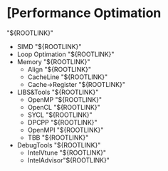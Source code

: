 # [Performance Optimation"${ROOTLINK}"
- SIMD"${ROOTLINK}"
- Loop Optimation"${ROOTLINK}"
- Memory"${ROOTLINK}"
  - Align"${ROOTLINK}"
  - CacheLine"${ROOTLINK}"
  - Cache->Register"${ROOTLINK}"
- LIBS&Tools"${ROOTLINK}"
  - OpenMP"${ROOTLINK}"
  - OpenCL"${ROOTLINK}"
  - SYCL"${ROOTLINK}"
  - DPCPP"${ROOTLINK}"
  - OpenMPI"${ROOTLINK}"
  - TBB"${ROOTLINK}"
- DebugTools"${ROOTLINK}"
  - IntelVtune"${ROOTLINK}"
  - IntelAdvisor"${ROOTLINK}"
